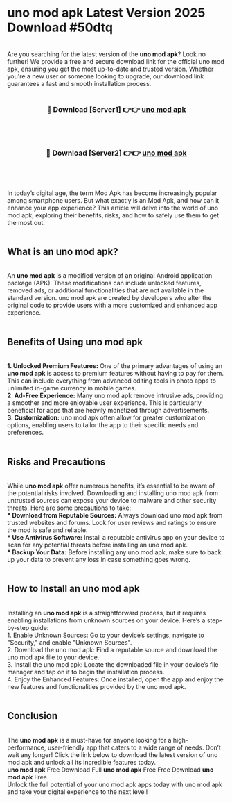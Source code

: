 # uno mod apk Latest Version 2025 Download #50dtq<br>
<br>
Are you searching for the latest version of the <strong>uno mod apk</strong>? Look no further! We provide a free and secure download link for the official uno mod apk, ensuring you get the most up-to-date and trusted version. Whether you're a new user or someone looking to upgrade, our download link guarantees a fast and smooth installation process.
<br>
<br>
<div align="center">
<h3>🔴 Download [Server1] 👉👉 <a href="https://modyolo.store/uno_mod_apk">uno mod apk</a></h3><br>
<br>
<h3>🔴 Download [Server2] 👉👉 <a href="https://modyolo.store/=uno_mod_apk">uno mod apk</a></h3><br>
</div>
<br>
<br>
In today’s digital age, the term Mod Apk has become increasingly popular among smartphone users. But what exactly is an Mod Apk, and how can it enhance your app experience? This article will delve into the world of uno mod apk, exploring their benefits, risks, and how to safely use them to get the most out.
<br>
<br>
<h2>What is an uno mod apk?</h2>
<br>
An <strong>uno mod apk</strong> is a modified version of an original Android application package (APK). These modifications can include unlocked features, removed ads, or additional functionalities that are not available in the standard version. uno mod apk are created by developers who alter the original code to provide users with a more customized and enhanced app experience.
<br>
<br>
<h2>Benefits of Using uno mod apk</h2>
<br>
<strong> 1. Unlocked Premium Features:</strong> One of the primary advantages of using an <strong>uno mod apk</strong> is access to premium features without having to pay for them. This can include everything from advanced editing tools in photo apps to unlimited in-game currency in mobile games.
<br>
<strong> 2. Ad-Free Experience:</strong> Many uno mod apk remove intrusive ads, providing a smoother and more enjoyable user experience. This is particularly beneficial for apps that are heavily monetized through advertisements.
<br>
<strong> 3. Customization:</strong> uno mod apk often allow for greater customization options, enabling users to tailor the app to their specific needs and preferences.
<br>
<br>
<h2>Risks and Precautions</h2>
<br>
While <strong>uno mod apk</strong> offer numerous benefits, it’s essential to be aware of the potential risks involved. Downloading and installing uno mod apk from untrusted sources can expose your device to malware and other security threats. Here are some precautions to take:
<br>
<strong> * Download from Reputable Sources:</strong> Always download uno mod apk from trusted websites and forums. Look for user reviews and ratings to ensure the mod is safe and reliable.
<br>
<strong> * Use Antivirus Software:</strong> Install a reputable antivirus app on your device to scan for any potential threats before installing an uno mod apk.
<br>
<strong> * Backup Your Data:</strong> Before installing any uno mod apk, make sure to back up your data to prevent any loss in case something goes wrong.
<br>
<br>
<h2>How to Install an uno mod apk</h2>
<br>
Installing an <strong>uno mod apk</strong> is a straightforward process, but it requires enabling installations from unknown sources on your device. Here’s a step-by-step guide:
<br>
 1. Enable Unknown Sources: Go to your device’s settings, navigate to "Security," and enable "Unknown Sources".
<br>
 2. Download the uno mod apk: Find a reputable source and download the uno mod apk file to your device.
<br>
 3. Install the uno mod apk: Locate the downloaded file in your device’s file manager and tap on it to begin the installation process.
<br>
 4. Enjoy the Enhanced Features: Once installed, open the app and enjoy the new features and functionalities provided by the uno mod apk.
<br>
<br>
<h2><strong>Conclusion</strong></h2>
<br>
The <strong>uno mod apk</strong> is a must-have for anyone looking for a high-performance, user-friendly app that caters to a wide range of needs. Don’t wait any longer! Click the link below to download the latest version of uno mod apk and unlock all its incredible features today.
<br>
<strong>uno mod apk</strong> Free Download Full <strong>uno mod apk</strong> Free Free Download <strong>uno mod apk</strong> Free.
<br>
Unlock the full potential of your uno mod apk apps today with uno mod apk and take your digital experience to the next level!

